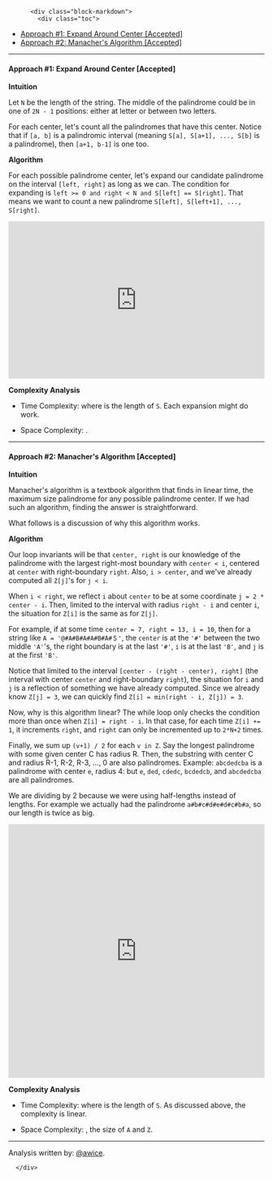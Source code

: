 <div class="article-body">
        
          <div class="block-markdown">
            <div class="toc">
<ul>
<li><a href="#approach-1-expand-around-center-accepted">Approach #1: Expand Around Center [Accepted]</a></li>
<li><a href="#approach-2-manachers-algorithm-accepted">Approach #2: Manacher's Algorithm [Accepted]</a></li>
</ul>
</div>
<hr>
<h4 id="approach-1-expand-around-center-accepted">Approach #1: Expand Around Center [Accepted]</h4>
<p><strong>Intuition</strong></p>
<p>Let <code>N</code> be the length of the string.  The middle of the palindrome could be in one of <code>2N - 1</code> positions: either at letter or between two letters.</p>
<p>For each center, let's count all the palindromes that have this center.  Notice that if <code>[a, b]</code> is a palindromic interval (meaning <code>S[a], S[a+1], ..., S[b]</code> is a palindrome), then <code>[a+1, b-1]</code> is one too.</p>
<p><strong>Algorithm</strong></p>
<p>For each possible palindrome center, let's expand our candidate palindrome on the interval <code>[left, right]</code> as long as we can.  The condition for expanding is <code>left &gt;= 0 and right &lt; N and S[left] == S[right]</code>.  That means we want to count a new palindrome <code>S[left], S[left+1], ..., S[right]</code>.</p>
<iframe src="https://leetcode.com/playground/BoR2UhKv/shared" frameborder="0" width="100%" height="310" name="BoR2UhKv"></iframe>

<p><strong>Complexity Analysis</strong></p>
<ul>
<li>
<p>Time Complexity: <script type="math/tex; mode=display">O(N^2)</script> where <script type="math/tex; mode=display">N</script> is the length of <code>S</code>.  Each expansion might do <script type="math/tex; mode=display">O(N)</script> work.</p>
</li>
<li>
<p>Space Complexity: <script type="math/tex; mode=display">O(1)</script>.</p>
</li>
</ul>
<hr>
<h4 id="approach-2-manachers-algorithm-accepted">Approach #2: Manacher's Algorithm [Accepted]</h4>
<p><strong>Intuition</strong></p>
<p>Manacher's algorithm is a textbook algorithm that finds in linear time, the maximum size palindrome for any possible palindrome center.  If we had such an algorithm, finding the answer is straightforward.</p>
<p>What follows is a discussion of why this algorithm works.</p>
<p><strong>Algorithm</strong></p>
<p>Our loop invariants will be that <code>center, right</code> is our knowledge of the palindrome with the largest right-most boundary with <code>center &lt; i</code>, centered at <code>center</code> with right-boundary <code>right</code>.  Also, <code>i &gt; center</code>, and we've already computed all <code>Z[j]</code>'s for <code>j &lt; i</code>.</p>
<p>When <code>i &lt; right</code>, we reflect <code>i</code> about <code>center</code> to be at some coordinate <code>j = 2 * center - i</code>.  Then, limited to the interval with radius <code>right - i</code> and center <code>i</code>, the situation for <code>Z[i]</code> is the same as for <code>Z[j]</code>.</p>
<p>For example, if at some time <code>center = 7, right = 13, i = 10</code>, then for a string like <code>A = '@#A#B#A#A#B#A#＄'</code>, the <code>center</code> is at the <code>'#'</code> between the two middle <code>'A'</code>'s, the right boundary is at the last <code>'#'</code>, <code>i</code> is at the last <code>'B'</code>, and <code>j</code> is at the first <code>'B'</code>.</p>
<p>Notice that limited to the interval <code>[center - (right - center), right]</code> (the interval with center <code>center</code> and right-boundary <code>right</code>), the situation for <code>i</code> and <code>j</code> is a reflection of something we have already computed.  Since we already know <code>Z[j] = 3</code>, we can quickly find <code>Z[i] = min(right - i, Z[j]) = 3</code>.</p>
<p>Now, why is this algorithm linear?  The while loop only checks the condition more than once when <code>Z[i] = right - i</code>.  In that case, for each time <code>Z[i] += 1</code>, it increments <code>right</code>, and <code>right</code> can only be incremented up to <code>2*N+2</code> times.</p>
<p>Finally, we sum up <code>(v+1) / 2</code> for each <code>v in Z</code>.  Say the longest palindrome with some given center C has radius R.  Then, the substring with center C and radius R-1, R-2, R-3, ..., 0 are also palindromes.  Example:  <code>abcdedcba</code> is a palindrome with center <code>e</code>, radius 4:  but <code>e</code>, <code>ded</code>, <code>cdedc</code>, <code>bcdedcb</code>, and <code>abcdedcba</code> are all palindromes.</p>
<p>We are dividing by 2 because we were using half-lengths instead of lengths.  For example we actually had the palindrome <code>a#b#c#d#e#d#c#b#a</code>, so our length is twice as big.</p>
<iframe src="https://leetcode.com/playground/dMCfKFBQ/shared" frameborder="0" width="100%" height="500" name="dMCfKFBQ"></iframe>

<p><strong>Complexity Analysis</strong></p>
<ul>
<li>
<p>Time Complexity: <script type="math/tex; mode=display">O(N)</script> where <script type="math/tex; mode=display">N</script> is the length of <code>S</code>.  As discussed above, the complexity is linear.</p>
</li>
<li>
<p>Space Complexity: <script type="math/tex; mode=display">O(N)</script>, the size of <code>A</code> and <code>Z</code>.</p>
</li>
</ul>
<hr>
<p>Analysis written by: <a href="https://leetcode.com/awice">@awice</a>.</p>
          </div>
        
      </div>